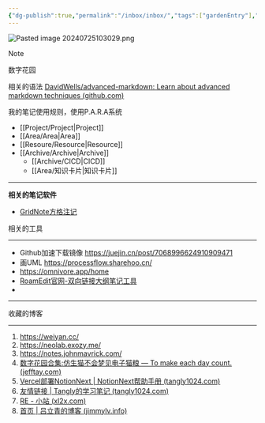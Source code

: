 ```yaml
---
{"dg-publish":true,"permalink":"/inbox/inbox/","tags":["gardenEntry"],"noteIcon":""}
---
```


![Pasted image 20240725103029.png](/img/user/Resoure/Pasted%20image%2020240725103029.png)


> [!NOTE]  
> 数字花园

相关的语法 [DavidWells/advanced-markdown: Learn about advanced markdown techniques (github.com)](https://github.com/DavidWells/advanced-markdown)


我的笔记使用规则，使用P.A.R.A系统

* [[Project/Project\|Project]]
* [[Area/Area\|Area]]
* [[Resoure/Resource\|Resource]]
* [[Archive/Archive\|Archive]]
	* [[Archive/CICD\|CICD]]
	* [[Area/知识卡片\|知识卡片]]



---
**相关的笔记软件**

* [GridNote方格注记](https://gridnote.cn/#/landing#home)

相关的工具

---

* Github加速下载镜像 https://juejin.cn/post/7068996624910909471
* 画UML https://processflow.sharehoo.cn/
* https://omnivore.app/home
* [RoamEdit官网-双向链接大纲笔记工具](https://roamedit.com/)
* 


---

收藏的博客

---

1. https://weiyan.cc/
2. https://neolab.exozy.me/
3. https://notes.johnmavrick.com/
4. [数字花园合集:仿生猫不会梦见电子猫粮 — To make each day count. (jefftay.com)](https://jefftay.com/%E6%95%B0%E5%AD%97%E8%8A%B1%E5%9B%AD%E5%90%88%E9%9B%86)
5. [Vercel部署NotionNext | NotionNext帮助手册 (tangly1024.com)](https://docs.tangly1024.com/article/vercel-deploy-notion-next)
6. [友情链接 | Tangly的学习笔记 (tangly1024.com)](https://blog.tangly1024.com/links)
7. [RE - 小站 (xl2x.com)](https://xl2x.com/)
8. [首页 | 吕立青的博客 (jimmylv.info)](https://blog.jimmylv.info/)
